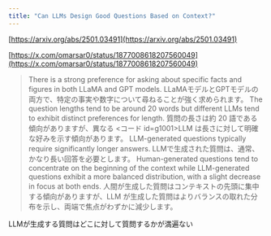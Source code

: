 ```yaml
---
title: "Can LLMs Design Good Questions Based on Context?"
---
```


[https://arxiv.org/abs/2501.03491](https://arxiv.org/abs/2501.03491)

[https://x.com/omarsar0/status/1877008618207560049](https://x.com/omarsar0/status/1877008618207560049)
>  There is a strong preference for asking about specific facts and figures in both LLaMA and GPT models.
>  LLaMAモデルとGPTモデルの両方で、特定の事実や数字について尋ねることが強く求められます。
>  The question lengths tend to be around 20 words but different LLMs tend to exhibit distinct preferences for length.
>  質問の長さは約 20 語である傾向がありますが、異なる <コード id=g1001>LLM は長さに対して明確な好みを示す傾向があります。
>  LLM-generated questions typically require significantly longer answers.
>  LLMで生成された質問は、通常、かなり長い回答を必要とします。
>  Human-generated questions tend to concentrate on the beginning of the context while LLM-generated questions exhibit a more balanced distribution, with a slight decrease in focus at both ends.
>  人間が生成した質問はコンテキストの先頭に集中する傾向がありますが、LLM が生成した質問はよりバランスの取れた分布を示し、両端で焦点がわずかに減少します。

LLMが生成する質問はどこに対して質問するかが満遍ない
